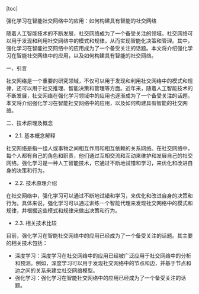 
[toc]                    
                
                
强化学习在智能社交网络中的应用：如何构建具有智能的社交网络

随着人工智能技术的不断发展，社交网络成为了一个备受关注的领域。社交网络可以用于发现和利用社交网络中的模式和规律，从而实现智能化决策和管理。其中，强化学习在智能社交网络中的应用成为了一个备受关注的话题。本文将介绍强化学习在智能社交网络中的应用，以及如何构建具有智能的社交网络。

一、引言

社交网络是一个重要的研究领域，不仅可以用于发现和利用社交网络中的模式和规律，还可以用于社交推理、智能决策和管理等方面。近年来，随着人工智能技术的不断发展，社交网络在强化学习领域中的应用也逐渐成为了一个备受关注的话题。本文将介绍强化学习在智能社交网络中的应用，以及如何构建具有智能的社交网络。

二、技术原理及概念

- 2.1. 基本概念解释

社交网络是指一组人或事物之间相互作用和相互依赖的关系网络。在社交网络中，每个人都有自己的角色和职责，他们通过互相交流和互动来维护和发展自己的社交网络。强化学习是一种人工智能技术，它通过不断地试错和学习，来优化和改进自身的决策和行为。

- 2.2. 技术原理介绍

在社交网络中，强化学习可以通过不断地试错和学习，来优化和改进自身的决策和行为。具体来说，强化学习可以通过训练一个智能代理来发现社交网络中的模式和规律，并根据这些模式和规律来做出决策和行为。

- 2.3. 相关技术比较

目前，强化学习在智能社交网络中的应用已经成为了一个备受关注的话题。其主要的相关技术包括：

- 深度学习：深度学习在社交网络中的应用已经被广泛应用于社交网络中的分析和预测。例如，深度学习可以用于发现社交网络中的节点和边，并基于节点和边之间的关系来建立社交网络模型。
- 强化学习：强化学习在智能社交网络中的应用已经成为了一个备受关注的话题。

